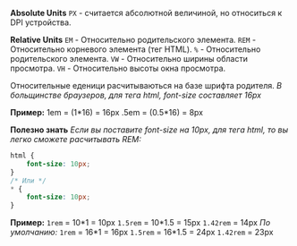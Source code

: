 **Absolute Units**
`PX` - считается абсолютной величиной, но относиться к DPI устройства.

**Relative Units**
`EM` - Относительно родительского элемента.
`REM` - Относительно корневого элемента (тег HTML).
`%` - Относительно родительского элемента.
`VW` - Относительно ширины области просмотра.
`VH` - Относительно высоты окна просмотра.

Относительные еденици расчитываються на базе шрифта родителя.
*В больщинстве браузеров, для тега html, font-size составляет 16px*

**Пример:**
1em = (1\*16) = 16px
.5em = (0.5\*16) = 8px

**Полезно знать**
*Если вы поставите font-size на 10px, для тега html, то вы легко сможете расчитывать REM:*
```css
html {
    font-size: 10px;
}
/* Или */
* {
    font-size: 10px;
}
```
**Пример:**
`1rem` = 10\*1 = 10px
`1.5rem` = 10\*1.5 = 15px
`1.42rem` = 14px
*По умолчанию:*
`1rem` = 16\*1 = 16px
`1.5rem` = 16\*1.5 = 24px
`1.42rem` = 23px

